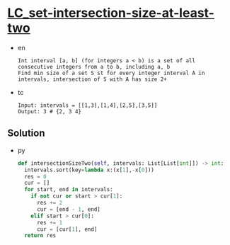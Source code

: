# [LC_set-intersection-size-at-least-two](https://leetcode.com/problems/set-intersection-size-at-least-two)

* en

  ```en
  Int interval [a, b] (for integers a < b) is a set of all consecutive integers from a to b, including a, b
  Find min size of a set S st for every integer interval A in intervals, intersection of S with A has size 2+
  ```

* tc

  ```tc
  Input: intervals = [[1,3],[1,4],[2,5],[3,5]]
  Output: 3 # {2, 3 4}
  ```

## Solution

* py

  ```py
  def intersectionSizeTwo(self, intervals: List[List[int]]) -> int:
    intervals.sort(key=lambda x:(x[1],-x[0]))
    res = 0
    cur = []
    for start, end in intervals:
      if not cur or start > cur[1]:
        res += 2
        cur = [end - 1, end]
      elif start > cur[0]:
        res += 1
        cur = [cur[1], end]
    return res
  ```
